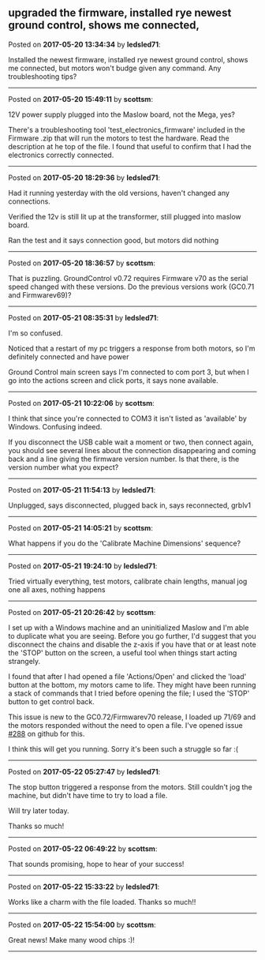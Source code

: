 ## upgraded the firmware, installed rye newest ground control, shows me connected,
Posted on **2017-05-20 13:34:34** by **ledsled71**:

Installed the newest firmware, installed rye newest ground control, shows me connected, but motors won't budge given any command.  Any troubleshooting tips?

---

Posted on **2017-05-20 15:49:11** by **scottsm**:

12V power supply plugged into the Maslow board, not the Mega, yes? 



There's a troubleshooting tool 'test_electronics_firmware' included in the Firmware .zip that will run the motors to test the hardware. Read the description at he top of the file. I found that useful to confirm that I had the electronics correctly connected.

---

Posted on **2017-05-20 18:29:36** by **ledsled71**:

Had it running yesterday with the old versions, haven't changed any connections.



Verified the 12v is still lit up at the transformer, still plugged into maslow board.



Ran the test and it says connection good, but motors did nothing

---

Posted on **2017-05-20 18:36:57** by **scottsm**:

That is puzzling. GroundControl v0.72 requires Firmware v70 as the serial speed changed with these versions. Do the previous versions work (GC0.71 and Firmwarev69)?

---

Posted on **2017-05-21 08:35:31** by **ledsled71**:

I'm so confused.



Noticed that a restart of my pc triggers a response from both motors, so I'm definitely connected and have power



Ground Control main screen says I'm connected to com port 3, but when I go into the actions screen and click ports, it says none available.

---

Posted on **2017-05-21 10:22:06** by **scottsm**:

I think that since you're connected to COM3 it isn't listed as 'available' by Windows. Confusing indeed. 

If you disconnect the USB cable wait a moment or two, then connect again, you should see several lines about the connection disappearing and coming back and a line giving the firmware version number. Is that there, is the version number what you expect?

---

Posted on **2017-05-21 11:54:13** by **ledsled71**:

Unplugged, says disconnected, plugged back in, says reconnected, grblv1

---

Posted on **2017-05-21 14:05:21** by **scottsm**:

What happens if you do the 'Calibrate Machine Dimensions' sequence?

---

Posted on **2017-05-21 19:24:10** by **ledsled71**:

Tried virtually everything, test motors, calibrate chain lengths, manual jog one all axes, nothing happens

---

Posted on **2017-05-21 20:26:42** by **scottsm**:

I set up with a Windows machine and an uninitialized Maslow and I'm able to duplicate what you are seeing. Before you go further, I'd suggest that you disconnect the chains and disable the z-axis if you have that or at least note the 'STOP' button on the screen, a useful tool when things start acting strangely.

I found that after I had opened a file 'Actions/Open' and clicked the 'load' button at the bottom, my motors came to life. They might have been running a stack of commands that I tried before opening the file; I used the 'STOP' button to get control back.

This issue is new to the GC0.72/Firmwarev70 release, I loaded up 71/69 and the motors responded without the need to open a file. I've opened issue [#288](https://github.com/MaslowCNC/GroundControl/issues/288) on github for this.

I think this will get you running. Sorry it's been such a struggle so far :(

---

Posted on **2017-05-22 05:27:47** by **ledsled71**:

The stop button triggered a response from the motors.  Still couldn't jog the machine, but didn't have time to try to load a file.



Will try later today.



Thanks so much!

---

Posted on **2017-05-22 06:49:22** by **scottsm**:

That sounds promising, hope to hear of your success!

---

Posted on **2017-05-22 15:33:22** by **ledsled71**:

Works like a charm with the file loaded.  Thanks so much!!

---

Posted on **2017-05-22 15:54:00** by **scottsm**:

Great news! Make many wood chips :)!

---


